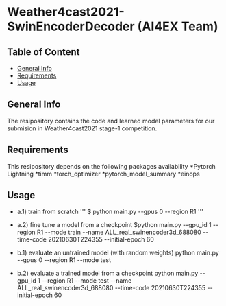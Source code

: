 # Weather4cast2021-SwinEncoderDecoder (AI4EX Team)

## Table of Content
* [General Info](#general-info)
* [Requirements](#requirements)
* [Usage](#usage)

## General Info
The resipository contains the code and learned model parameters for our submision in Weather4cast2021 stage-1 competition.

## Requirements
This resipository depends on the following packages availability
*Pytorch Lightning
*timm
*torch_optimizer
*pytorch_model_summary
*einops

## Usage
- a.1) train from scratch
    '''
    $ python main.py --gpus 0 --region R1
    '''
- a.2) fine tune a model from a checkpoint
    $python main.py --gpu_id 1 --region R1 --mode train --name ALL_real_swinencoder3d_688080 --time-code 20210630T224355 --initial-epoch 60
    
- b.1) evaluate an untrained model (with random weights)
    python main.py --gpus 0 --region R1 --mode test
- b.2) evaluate a trained model from a checkpoint
    python main.py --gpu_id 1 --region R1 --mode test --name ALL_real_swinencoder3d_688080 --time-code 20210630T224355 --initial-epoch 60
    
